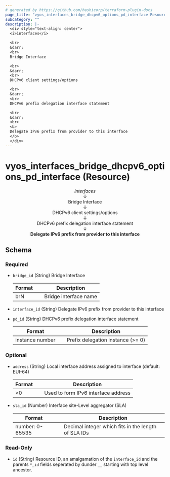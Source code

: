 ```yaml
---
# generated by https://github.com/hashicorp/terraform-plugin-docs
page_title: "vyos_interfaces_bridge_dhcpv6_options_pd_interface Resource - vyos"
subcategory: ""
description: |-
  <div style="text-align: center">
  <i>interfaces</i>

  <br>
  &darr;
  <br>
  Bridge Interface

  <br>
  &darr;
  <br>
  DHCPv6 client settings/options

  <br>
  &darr;
  <br>
  DHCPv6 prefix delegation interface statement

  <br>
  &darr;
  <br>
  <b>
  Delegate IPv6 prefix from provider to this interface
  </b>
  </div>
---
```


# vyos_interfaces_bridge_dhcpv6_options_pd_interface (Resource)

<div style="text-align: center">
<i>interfaces</i>

<br>
&darr;
<br>
Bridge Interface

<br>
&darr;
<br>
DHCPv6 client settings/options

<br>
&darr;
<br>
DHCPv6 prefix delegation interface statement

<br>
&darr;
<br>
<b>
Delegate IPv6 prefix from provider to this interface
</b>
</div>



<!-- schema generated by tfplugindocs -->
## Schema

### Required

- `bridge_id` (String) Bridge Interface

    |  Format &emsp; | Description  |
    |----------|---------------|
    |  brN  &emsp; |  Bridge interface name  |
- `interface_id` (String) Delegate IPv6 prefix from provider to this interface
- `pd_id` (String) DHCPv6 prefix delegation interface statement

    |  Format &emsp; | Description  |
    |----------|---------------|
    |  instance number  &emsp; |  Prefix delegation instance (>= 0)  |

### Optional

- `address` (String) Local interface address assigned to interface (default: EUI-64)

    |  Format &emsp; | Description  |
    |----------|---------------|
    |  >0  &emsp; |  Used to form IPv6 interface address  |
- `sla_id` (Number) Interface site-Level aggregator (SLA)

    |  Format &emsp; | Description  |
    |----------|---------------|
    |  number: 0-65535  &emsp; |  Decimal integer which fits in the length of SLA IDs  |

### Read-Only

- `id` (String) Resource ID, an amalgamation of the `interface_id` and the parents `*_id` fields seperated by dunder `__` starting with top level ancestor.
